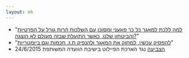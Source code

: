 ```yaml
---
layout: mk
---
```

* <i class="fa fa-newspaper-o"></i> "[למה ללכת למאגר כל כך פוגעני ומסוכן עם השלכות הרות גורל על הפרטיות והביטחון שלנו, כאשר התועלת שבזה מעולם לא הוצגה?](https://archive.is/kF1TO#selection-2415.441-2415.554)"
* <i class="fa fa-twitter"></i> "[להפסיק עכשיו, למחוק את המאגר ולהנפיק ת.ז. חכמות וגם ביומטריות](https://twitter.com/No2Bio/status/615416155885408256)"
* <i class="fa fa-bank"></i> [הצביעה](https://no2bio.org/drop-the-pilot/#httpsarchiveisduysvselection-31990-321138) נגד הארכת הפיילוט בישיבת הוועדה המשותפת 24/6/2015

